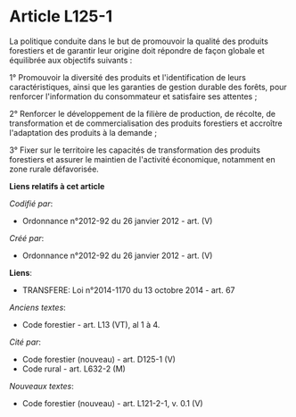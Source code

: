 # Article L125-1

La politique conduite dans le but de promouvoir la qualité des produits forestiers et de garantir leur origine doit répondre
de façon globale et équilibrée aux objectifs suivants :

1° Promouvoir la diversité des produits et l'identification de leurs caractéristiques, ainsi que les garanties de gestion
durable des forêts, pour renforcer l'information du consommateur et satisfaire ses attentes ;

2° Renforcer le développement de la filière de production, de récolte, de transformation et de commercialisation des produits
forestiers et accroître l'adaptation des produits à la demande ;

3° Fixer sur le territoire les capacités de transformation des produits forestiers et assurer le maintien de l'activité
économique, notamment en zone rurale défavorisée.

**Liens relatifs à cet article**

_Codifié par_:

  - Ordonnance n°2012-92 du 26 janvier 2012 - art. (V)

_Créé par_:

  - Ordonnance n°2012-92 du 26 janvier 2012 - art. (V)

**Liens**:

  - TRANSFERE: Loi n°2014-1170 du 13 octobre 2014 - art. 67

_Anciens textes_:

  - Code forestier - art. L13 (VT), al 1 à 4.

_Cité par_:

  - Code forestier (nouveau) - art. D125-1 (V)
  - Code rural - art. L632-2 (M)

_Nouveaux textes_:

  - Code forestier (nouveau) - art. L121-2-1, v. 0.1 (V)
